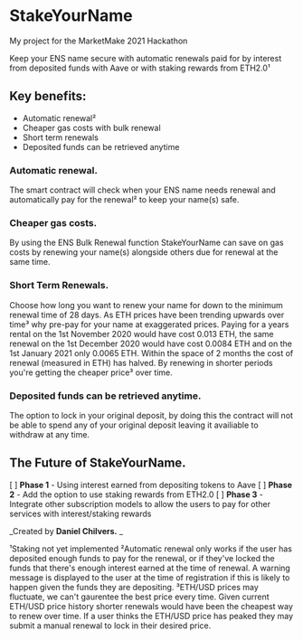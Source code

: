 # StakeYourName
 My project for the MarketMake 2021 Hackathon

Keep your ENS name secure with automatic renewals paid for by interest from deposited funds with Aave or with staking rewards from ETH2.0¹

## Key benefits:
- Automatic renewal²
- Cheaper gas costs with bulk renewal
- Short term renewals
- Deposited funds can be retrieved anytime

### Automatic renewal.
The smart contract will check when your ENS name needs renewal and automatically pay for the renewal² to keep your name(s) safe.

### Cheaper gas costs.
By using the ENS Bulk Renewal function StakeYourName can save on gas costs by renewing your name(s) alongside others due for renewal at the same time.

### Short Term Renewals.
Choose how long you want to renew your name for down to the minimum renewal time of 28 days. As ETH prices have been trending upwards over time³ why pre-pay for your name at exaggerated prices. Paying for a years rental on the 1st November 2020 would have cost 0.013 ETH, the same renewal on the 1st December 2020 would have cost 0.0084 ETH and on the 1st January 2021 only 0.0065 ETH. Within the space of 2 months the cost of renewal (measured in ETH) has halved. By renewing in shorter periods you're getting the cheaper price³ over time.

### Deposited funds can be retrieved anytime.
The option to lock in your original deposit, by doing this the contract will not be able to spend any of your original deposit leaving it availiable to withdraw at any time.

## The Future of StakeYourName.
[ ] **Phase 1** - Using interest earned from depositing tokens to Aave
[ ] **Phase 2** - Add the option to use staking rewards from ETH2.0
[ ] **Phase 3** - Integrate other subscription models to allow the users to pay for other services with interest/staking rewards

_Created by **Daniel Chilvers.** _

¹Staking not yet implemented
²Automatic renewal only works if the user has deposited enough funds to pay for the renewal, or if they've locked the funds that there's enough interest earned at the time of renewal. A warning message is displayed to the user at the time of registration if this is likely to happen given the funds they are depositing.
³ETH/USD prices may fluctuate, we can't gaurentee the best price every time. Given current ETH/USD price history shorter renewals would have been the cheapest way to renew over time. If a user thinks the ETH/USD price has peaked they may submit a manual renewal to lock in their desired price.
